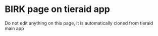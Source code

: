 # BIRK page on tieraid app

Do not edit anything on this page, it is automatically cloned from tieraid main app
